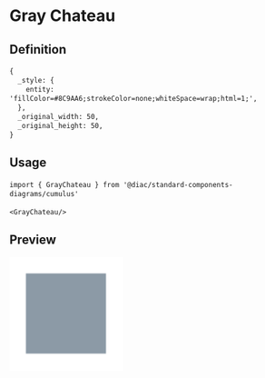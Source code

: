 # Gray Chateau

## Definition

```
{
  _style: { 
    entity: 'fillColor=#8C9AA6;strokeColor=none;whiteSpace=wrap;html=1;',
  },
  _original_width: 50,
  _original_height: 50,
}
```

## Usage

```
import { GrayChateau } from '@diac/standard-components-diagrams/cumulus'

<GrayChateau/>
```

## Preview

<img src="./gray-chateau.png" width="200"/>
